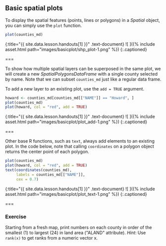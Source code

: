 ---
---

## Basic spatial plots

To display the spatial features (points, lines or polygons) in a *Spatial* object, you can simply use the `plot` function.



~~~r
plot(counties_md)
~~~
{:title="{{ site.data.lesson.handouts[1] }}" .text-document}
![ ]({% include asset.html path="images/basicplot/shp_plot-1.png" %})
{:.captioned}

===

To show how multiple spatial layers can be superposed in the same plot,
we will create a new *SpatialPolygonsDataFrame* with a single county selected
by name. Note that we can subset `counties_md` just like a regular data frame.

To add a new layer to an existing plot, use the `add = TRUE` argument.



~~~r
howard <- counties_md[counties_md[["NAME"]] == "Howard", ]
plot(counties_md)
plot(howard, col = "red", add = TRUE)
~~~
{:title="{{ site.data.lesson.handouts[1] }}" .text-document}
![ ]({% include asset.html path="images/basicplot/plot_add-1.png" %})
{:.captioned}

===

Other base R functions, such as `text`, always add elements to an existing plot.
In the code below, note that calling `coordinates` on a polygon object returns
the center point of each polygon.



~~~r
plot(counties_md)
plot(howard, col = "red", add = TRUE)
text(coordinates(counties_md), 
     labels = counties_md[["NAME"]],
     cex = 0.7)
~~~
{:title="{{ site.data.lesson.handouts[1] }}" .text-document}
![ ]({% include asset.html path="images/basicplot/plot_text-1.png" %})
{:.captioned}

===

### Exercise

Starting from a fresh map, print numbers on each county in order of the smallest
(1) to largest (24) in land area ("ALAND" attribute). 
*Hint*: Use `rank(x)` to get ranks from a numeric vector x.
